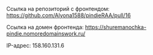 Ссылка на репозиторий с фронтендом: https://github.com/Alyona1588/pindieRAA/pull/16

Ссылка на домен фронтенда: https://shuremanochka-pindie.nomoredomainswork.ru/

IP-адрес: 158.160.131.6
